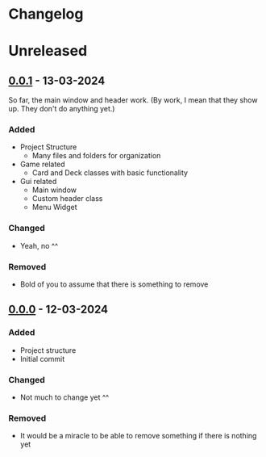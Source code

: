# Changelog

# Unreleased

## [0.0.1] - 13-03-2024
[0.0.1]: https://github.com/Bajtinus/Casino/issues/2

So far, the main window and header work. (By work, I mean that they show up. They don't do anything yet.)

### Added
- Project Structure
    - Many files and folders for organization
- Game related 
  - Card and Deck classes with basic functionality
- Gui related
  - Main window
  - Custom header class 
  - Menu Widget
### Changed
- Yeah, no ^^

### Removed
- Bold of you to assume that there is something to remove

## [0.0.0] - 12-03-2024
[0.0.0]: https://github.com/Bajtinus/Casino/issues/1

### Added
- Project structure
- Initial commit

### Changed
- Not much to change yet ^^

### Removed
- It would be a miracle to be able to remove something if there is nothing yet

